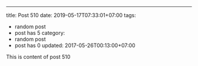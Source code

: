 ---
title: Post 510
date: 2019-05-17T07:33:01+07:00
tags:
  - random post
  - post has 5
category:
  - random post
  - post has 0
updated: 2017-05-26T00:13:00+07:00

This is content of post 510